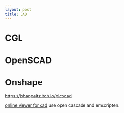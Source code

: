 ```yaml
---
layout: post
title: CAD
---
```


# CGL

# OpenSCAD
# Onshape

https://johanpeitz.itch.io/picocad

[online viewer for cad](https://news.ycombinator.com/item?id=34936831) use open cascade and emscripten.